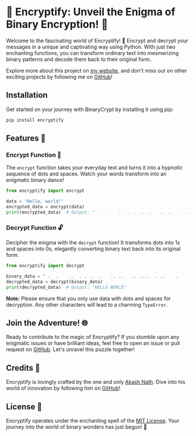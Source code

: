# 🌟 Encryptify: Unveil the Enigma of Binary Encryption! 🚀

Welcome to the fascinating world of Encryptify! 🎉 Encrypt and decrypt your messages in a unique and captivating way using Python. With just two enchanting functions, you can transform ordinary text into mesmerizing binary patterns and decode them back to their original form.

Explore more about this project on [my website](https://tinyurl.com/akash-nath), and don't miss out on other exciting projects by following me on [GitHub](https://github.com/Akash-nath29)!

## Installation

Get started on your journey with BinaryCrypt by installing it using pip:

```bash
pip install encryptify
```

## Features 🌈

### Encrypt Function 🔐

The `encrypt` function takes your everyday text and turns it into a hypnotic sequence of dots and spaces. Watch your words transform into an enigmatic binary dance!

```python
from encryptify import encrypt

data = "Hello, world!"
encrypted_data = encrypt(data)
print(encrypted_data)  # Output: " .  .    ..  . . .. ..   .. ..   .. ....  . ..    .      ... ... .. .... ...  .  .. ..   ..  .    .    ."
```

### Decrypt Function 🔓

Decipher the enigma with the `decrypt` function! It transforms dots into 1s and spaces into 0s, elegantly converting binary text back into its original form.

```python
from encryptify import decrypt

binary_data = " .  .    ..  . . .. ..   .. ..   .. ....  . ..    .      ... ... .. .... ...  .  .. ..   ..  .    .    ."
decrypted_data = decrypt(binary_data)
print(decrypted_data)  # Output: "HELLO WORLD"
```

**Note:** Please ensure that you only use data with dots and spaces for decryption. Any other characters will lead to a charming `TypeError`.

## Join the Adventure! 🌐

Ready to contribute to the magic of Encryptify? If you stumble upon any enigmatic issues or have brilliant ideas, feel free to open an issue or pull request on [GitHub](https://github.com/Akash-nath29/BinaryCrypt). Let's unravel this puzzle together!

## Credits 🙌

Encryptify is lovingly crafted by the one and only [Akash Nath](https://tinyurl.com/akash-nath). Dive into his world of innovation by following him on [GitHub](https://github.com/Akash-nath29)!

## License 📜

Encryptify operates under the enchanting spell of the [MIT License](https://github.com/Akash-nath29/encryptify/blob/main/LICENSE). Your journey into the world of binary wonders has just begun! 🌌